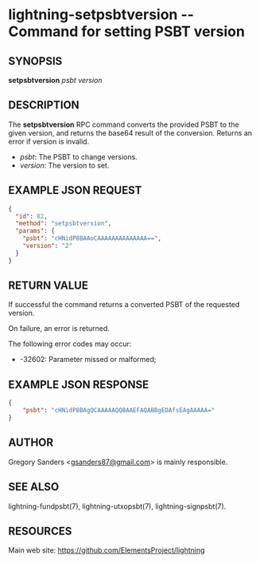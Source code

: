 lightning-setpsbtversion -- Command for setting PSBT version
============================================================

SYNOPSIS
--------

**setpsbtversion** *psbt* *version*

DESCRIPTION
-----------

The **setpsbtversion** RPC command converts the provided PSBT to the given version, and returns the base64 result of the conversion. Returns an error if version is invalid.

- *psbt*: The PSBT to change versions.
- *version*: The version to set. 

EXAMPLE JSON REQUEST
------------
```json
{
  "id": 82,
  "method": "setpsbtversion",
  "params": {
    "psbt": "cHNidP8BAAoCAAAAAAAAAAAAAA==",
    "version": "2"
  }
}
```

RETURN VALUE
------------

If successful the command returns a converted PSBT of the requested version.

On failure, an error is returned.

The following error codes may occur:

- -32602: Parameter missed or malformed;

EXAMPLE JSON RESPONSE
-----
```json
{
    "psbt": "cHNidP8BAgQCAAAAAQQBAAEFAQABBgEDAfsEAgAAAAA="
}
```


AUTHOR
------

Gregory Sanders <<gsanders87@gmail.com>> is mainly responsible.

SEE ALSO
--------

lightning-fundpsbt(7), lightning-utxopsbt(7), lightning-signpsbt(7).

RESOURCES
---------

Main web site: <https://github.com/ElementsProject/lightning>
